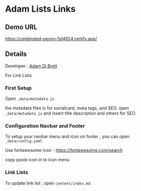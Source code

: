 # Adam Lists Links
## Demo URL
<https://celebrated-peony-5d4924.netlify.app/>

## Details
Developer : [Adam Dj Brett](https://adamdjbrett.com)

For Link Lists

### First Setup

Open `_data/metadata.js`

the metadata files is for socialcard, meta tags, and SEO. open `_data/metadata.js` and insert title description and others for SEO.

### Configuration Navbar and Footer

To setup your navbar menu and icon on footer , you can open `_data/config.yaml`

Use fontawesome icon - https://fontawesome.com/search

copy paste icon in to icon menu.

### Link Lists

To update link list , open `content/index.md`


